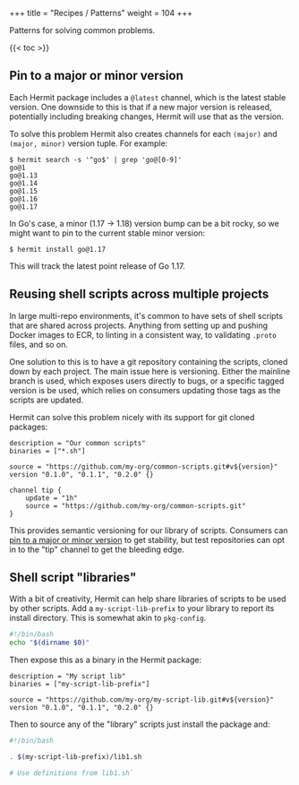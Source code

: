 +++
title = "Recipes / Patterns"
weight = 104
+++

Patterns for solving common problems.

{{< toc >}}

## Pin to a major or minor version

Each Hermit package includes a `@latest` channel, which is the latest stable
version. One downside to this is that if a new major version is released,
potentially including breaking changes, Hermit will use that as the version.

To solve this problem Hermit also creates channels for each `(major)` and `
(major, minor)` version tuple. For example:

```text
$ hermit search -s '^go$' | grep 'go@[0-9]'
go@1
go@1.13
go@1.14
go@1.15
go@1.16
go@1.17
```

In Go's case, a minor (1.17 -> 1.18) version bump can be a bit rocky, so we
might want to pin to the current stable minor version:

```text
$ hermit install go@1.17
```

This will track the latest point release of Go 1.17.

## Reusing shell scripts across multiple projects

In large multi-repo environments, it's common to have sets of shell scripts
that are shared across projects. Anything from setting up and pushing Docker
images to ECR, to linting in a consistent way, to validating `.proto` files,
and so on.

One solution to this is to have a git repository containing the scripts,
cloned down by each project. The main issue here is versioning. Either the
mainline branch is used, which exposes users directly to bugs, or a specific
tagged version is be used, which relies on consumers updating those tags as
the scripts are updated.

Hermit can solve this problem nicely with its support for git cloned packages:

```hcl
description = "Our common scripts"
binaries = ["*.sh"]

source = "https://github.com/my-org/common-scripts.git#v${version}"
version "0.1.0", "0.1.1", "0.2.0" {}

channel tip {
	update = "1h"
	source = "https://github.com/my-org/common-scripts.git"
}
```

This provides semantic versioning for our library of scripts. Consumers can
[pin to a major or minor version](#pin-to-a-major-or-minor-version) to get
stability, but test repositories can opt in to the "tip" channel to get the
bleeding edge.

## Shell script "libraries"

With a bit of creativity, Hermit can help share libraries of scripts to be
used by other scripts. Add a `my-script-lib-prefix` to your library to report
its install directory. This is somewhat akin to `pkg-config`.

```bash
#!/bin/bash
echo "$(dirname $0)"
```

Then expose this as a binary in the Hermit package:

```hcl
description = "My script lib"
binaries = ["my-script-lib-prefix"]

source = "https://github.com/my-org/my-script-lib.git#v${version}"
version "0.1.0", "0.1.1", "0.2.0" {}
```

Then to source any of the "library" scripts just install the package and:

```bash
#!/bin/bash

. $(my-script-lib-prefix)/lib1.sh

# Use definitions from lib1.sh`
```
